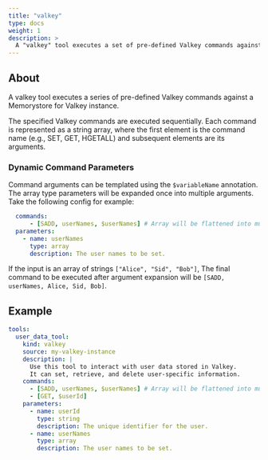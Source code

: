 ```yaml
---
title: "valkey"
type: docs
weight: 1
description: > 
  A "valkey" tool executes a set of pre-defined Valkey commands against a Memorystore for Valkey instance.
---
```


## About

A valkey tool executes a series of pre-defined Valkey commands against a
Memorystore for Valkey instance.

The specified Valkey commands are executed sequentially. Each command is
represented as a string array, where the first element is the command name (e.g., SET,
GET, HGETALL) and subsequent elements are its arguments.

### Dynamic Command Parameters

Command arguments can be templated using the `$variableName` annotation. The
array type parameters will be expanded once into multiple arguments. Take the
following config for example:

```yaml
  commands:
      - [SADD, userNames, $userNames] # Array will be flattened into multiple arguments.
  parameters:
    - name: userNames
      type: array
      description: The user names to be set.  
```

If the input is an array of strings `["Alice", "Sid", "Bob"]`,  The final command
to be executed after argument expansion will be `[SADD, userNames, Alice, Sid, Bob]`.

## Example

```yaml
tools:
  user_data_tool:
    kind: valkey
    source: my-valkey-instance
    description: |
      Use this tool to interact with user data stored in Valkey.
      It can set, retrieve, and delete user-specific information.
    commands:
      - [SADD, userNames, $userNames] # Array will be flattened into multiple arguments.
      - [GET, $userId]
    parameters:
      - name: userId
        type: string
        description: The unique identifier for the user.
      - name: userNames
        type: array
        description: The user names to be set.  
```

